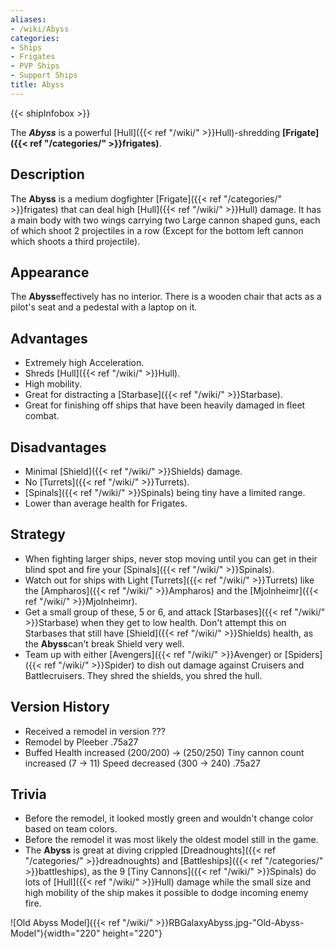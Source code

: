 ```yaml
---
aliases:
- /wiki/Abyss
categories:
- Ships
- Frigates
- PVP Ships
- Support Ships
title: Abyss
---  
```


{{< shipInfobox >}} 

The **_Abyss_** is a powerful [Hull]({{< ref "/wiki/" >}}Hull)-shredding **[Frigate]({{< ref "/categories/" >}}frigates)**. 

## Description

The **Abyss** is a medium dogfighter [Frigate]({{< ref "/categories/" >}}frigates) that can deal high [Hull]({{< ref "/wiki/" >}}Hull) damage. It has a main body with two wings carrying two Large cannon shaped guns, each of which shoot 2 projectiles in a row (Except for the bottom left cannon which shoots a third projectile).

## Appearance

The **Abyss**effectively has no interior. There is a wooden chair that acts as a pilot's seat and a pedestal with a laptop on it.

## Advantages

- Extremely high Acceleration.
- Shreds [Hull]({{< ref "/wiki/" >}}Hull).
- High mobility.
- Great for distracting a [Starbase]({{< ref "/wiki/" >}}Starbase).
- Great for finishing off ships that have been heavily damaged in fleet combat.

## Disadvantages

- Minimal [Shield]({{< ref "/wiki/" >}}Shields) damage.
- No [Turrets]({{< ref "/wiki/" >}}Turrets).
- [Spinals]({{< ref "/wiki/" >}}Spinals) being tiny have a limited range.
- Lower than average health for Frigates.

## Strategy

- When fighting larger ships, never stop moving until you can get in their blind spot and fire your [Spinals]({{< ref "/wiki/" >}}Spinals).
- Watch out for ships with Light [Turrets]({{< ref "/wiki/" >}}Turrets) like the [Ampharos]({{< ref "/wiki/" >}}Ampharos) and the [Mjolnheimr]({{< ref "/wiki/" >}}Mjolnheimr).
- Get a small group of these, 5 or 6, and attack [Starbases]({{< ref "/wiki/" >}}Starbase) when they get to low health. Don't attempt this on Starbases that still have [Shield]({{< ref "/wiki/" >}}Shields) health, as the **Abyss**can't break Shield very well.
- Team up with either [Avengers]({{< ref "/wiki/" >}}Avenger) or [Spiders]({{< ref "/wiki/" >}}Spider) to dish out damage against Cruisers and Battlecruisers. They shred the shields, you shred the hull.

## Version History 

- Received a remodel in version ???
- Remodel by Pleeber .75a27
- Buffed Health increased (200/200) -> (250/250) Tiny cannon count increased (7 -> 11) Speed decreased (300 -> 240) .75a27

## Trivia

- Before the remodel, it looked mostly green and wouldn't change color based on team colors.
- Before the remodel it was most likely the oldest model still in the game.
- The **Abyss** is great at diving crippled [Dreadnoughts]({{< ref "/categories/" >}}dreadnoughts) and [Battleships]({{< ref "/categories/" >}}battleships), as the 9 [Tiny Cannons]({{< ref "/wiki/" >}}Spinals) do lots of [Hull]({{< ref "/wiki/" >}}Hull) damage while the small size and high mobility of the ship makes it possible to dodge incoming enemy fire.

![Old Abyss Model]({{< ref "/wiki/" >}}RBGalaxyAbyss.jpg-"Old-Abyss-Model"){width="220" height="220"}